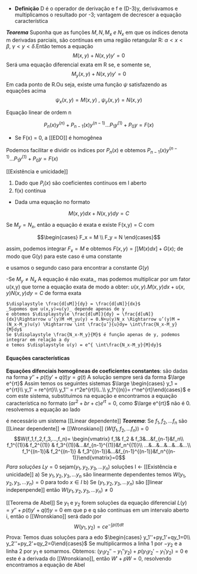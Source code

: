 
- **Definição**
	D é o operador de derivação e f e (D-3)y, derivávamos e multiplicamos o resultado por -3;
	vantagem de decrescer a equação característica


**_Teorema_**
	Suponha que as funções $M,N,M_x~e~N_x$ em que os índices denota m derivadas parciais, são contínuas em uma região retangular R: $\displaystyle \alpha < x< \beta,~\gamma <y<\delta$.Então temos a equação$$M(x,y)+N(x,y)y'=0$$
	Será uma equação diferencial exata em R se, e somente se,$$M_y(x,y)+N(x,y)y'=0$$
	Em cada ponto de R.Ou seja, existe uma função $\psi$ satisfazendo as equações acima$$\psi_x(x,y)= M(x,y)~,~ \psi_y(x,y)=N(x,y)$$

Equação linear de ordem n

$$P_n(x)y^{(n)}+ P_{n-1}(x)y^{(n-1)}...P_{1}y^{(1)}+P_{0}y=F(x)$$

- Se F(x) = 0, a [[EDO]] é homogênea

Podemos facilitar e dividir os índices por $P_n(x)$ e obtemos
$P_{n-1}(x)y^{(n-1)}...P_{1}y^{(1)}+P_{0}y=F(x)$

[[Existência e unicidade]]
 1. Dado que $P_i(x)$ são coeficientes contínuos em I aberto
 2. f(x) contínua

- Dada uma equação no formato

$$M(x,y)dx + N(x,y)dy =C$$

Se $M_y = N_x$, então a equação é exata e existe F(x,y) = C com

$$\begin{cases} F_x = M \\ F_y = N \end{cases}$$

assim, podemos integrar $F_x = M$ e obtemos $F(x,y)= \int \left[M(x)dx \right] + G(x)$; de modo que G(y) para este caso é uma constante

e usamos o segundo caso para encontrar a constante $G(y)$

-Se $M_y \neq N_x$
	A equação é não exata,, mas podemos multiplicar por um fator u(x,y) que torne a equação exata
	de modo a obter: $u(x,y).M(x,y)dx + u(x,y)N(x,y)dy =C$ de forma exata
	
	$\displaystyle \frac{d[uM]}{dy} = \frac{d[uN]}{dx}$
	_Supomos que u(x,y)=u(y)_ depende apenas de y
	e obtemos $\displaystyle \frac{d[uM]}{dy} = \frac{d[uN]}{dx}\Rightarrow u’(y)M +M_yu(y) = 0.N+u(y)N_x \Rightarrow u’(y)M = (N_x-M_y)u(y) \Rightarrow \int \frac{u’}{u}dy= \int\frac{N_x-M_y}{M}dy$
	Se $\displaystyle \frac{N_x-M_y}{M}$ é função apenas de y, podemos integrar em relação a dy
	e temos $\displaystyle u(y) = e^{ \int\frac{N_x-M_y}{M}dy}$

#### Equações características
**Equações difenciais homogêneas de coeficientes constantes**:
são dadas na forma $y''+p(t)y'+q(t)y=g(t)$
	A solução sempre será da forma $\large e^{rt}$
	Assim temos os seguintes sistemas
	$\large \begin{cases} y_1 = e^{rt}\\ y_1' = re^{rt}\\ y_1'' = r^2e^{rt}\\..\\ y_1^{(n)}= r^ne^{rt}\end{cases}$ e com este sistema, substituimos na equação
	e encontramos a equação característica no formato $(ar^2+br+c)e^{rt}=0$, como $\large e^{rt}$ não é 0. resolvemos a equação ao lado

é necessário um sistema [[Linear dependente]]
_**Teorema**_:
	Se $f_1,f_2,...f_n$ são [[Linear dependente]] $\Rightarrow$ [[Wronskiano]] ($W(f_1,f_2,...f_n)$) = 0
	$$W(f_1,f_2,f_3,...,f_n)= \begin{vmatrix} f_1& f_2 & f_3&...&f_{n-1}&f_n\\ f_1^{(1)}& f_2^{(1)} & f_3^{(1)}&...&f_{n-1}^{(1)}&f_n^{(1)}\\ ...&...&...&...&...&...\\ f_1^{(n-1)}& f_2^{(n-1)} & f_3^{(n-1)}&...&f_{n-1}^{(n-1)}&f_n^{(n-1)}\end{vmatrix}=0$$
	_Para soluções_
	$Ly=0$ sejam$(y_1,y_2,y_3,...y_n)$ soluções I <- [[Existência e unicidade]] 
	a) Se $y_1,y_2,y_3,...y_n$ são linearmente dependentes temos $W(y_1,y_2,y_3,...y_n) =0$ para todo $x \in I$
	b) Se $(y_1,y_2,y_3,...y_n)$ são [[linear indepenpende]] então $W(y_1,y_2,y_3,...y_n) \neq 0$

[[Teorema de Abel]]
	Se $y_1$ e $y_2$ forem soluções da equação diferencial  $L(y) = y'' +p(t)y'+q(t)y=0$ em que p e q são contínuas em um intervalo aberto i, então o [[Wronskiano]] será dado por $$W(y_1,y_2)=ce^{-\int p(t)dt}$$
	Prova:
	Temos duas soluções para a edo
	$\begin{cases} y_1''+py_1'+qy_1=0\\ y_2''+py_2'+qy_2=0\end{cases}$
	Se multiplicarmos a linha 1 por $-y_2$ e a linha 2 por $y_1$ e somarmos. Obtemos:
	$(y_1y_2''-y_1''y_2)+p(y_1y_2'-y_1'y_2)=0$
	e este é a derivada do [[Wronskiano]], então
	$W'+pW=0$, resolvendo encontramos a equação de Abel